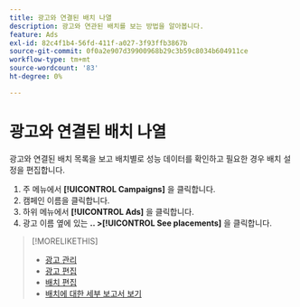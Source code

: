 ```yaml
---
title: 광고와 연결된 배치 나열
description: 광고와 연관된 배치를 보는 방법을 알아봅니다.
feature: Ads
exl-id: 82c4f1b4-56fd-411f-a027-3f93ffb3867b
source-git-commit: 0f0a2e907d39900968b29c3b59c8034b604911ce
workflow-type: tm+mt
source-wordcount: '83'
ht-degree: 0%

---
```


# 광고와 연결된 배치 나열

광고와 연결된 배치 목록을 보고 배치별로 성능 데이터를 확인하고 필요한 경우 배치 설정을 편집합니다.

1. 주 메뉴에서 **[!UICONTROL Campaigns]** 을 클릭합니다.
1. 캠페인 이름을 클릭합니다.
1. 하위 메뉴에서 **[!UICONTROL Ads]** 을 클릭합니다.
1. 광고 이름 옆에 있는 **.. >[!UICONTROL See placements]** 을 클릭합니다.

>[!MORELIKETHIS]
>
>* [광고 관리](ad-about.md)
>* [광고 편집](ad-edit.md)
>* [배치 편집](/help/dsp/campaign-management/placements/placement-edit.md)
>* [배치에 대한 세부 보고서 보기](/help/dsp/campaign-management/placements/placement-view-report.md)

